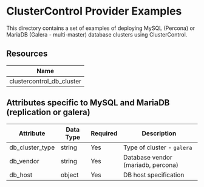 # ClusterControl Provider Examples

This directory contains a set of examples of deploying MySQL (Percona) or MariaDB (Galera - multi-master) database clusters 
using ClusterControl. 

## Resources

| Name |
|------|
| clustercontrol_db_cluster |

## Attributes specific to MySQL and MariaDB (replication or galera)

| Attribute                | Data Type   | Required             | Description                                                             |
|--------------------------|-------------|----------------------|-------------------------------------------------------------------------|
| db_cluster_type | string      | Yes      | Type of cluster - ``galera``                                            |
| db_vendor                | string      | Yes                  | Database vendor (mariadb, percona)                                |
| db_host                  | object      | Yes                  | DB host specification                                                   |

